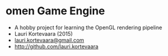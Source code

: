 omen Game Engine
================
- A hobby project for learning the OpenGL rendering pipeline
- Lauri Kortevaara (2015)
- lauri.kortevaara@gmail.com
- http://github.com/lauri.kortevaara 
